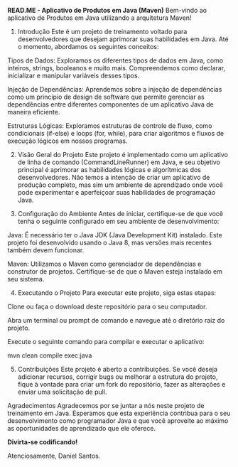 **READ.ME - Aplicativo de Produtos em Java (Maven)**
Bem-vindo ao aplicativo de Produtos em Java utilizando a arquitetura Maven!

1. Introdução
Este é um projeto de treinamento voltado para desenvolvedores que desejam aprimorar suas habilidades em Java. Até o momento, abordamos os seguintes conceitos:

Tipos de Dados: Exploramos os diferentes tipos de dados em Java, como inteiros, strings, booleanos e muito mais. Compreendemos como declarar, inicializar e manipular variáveis desses tipos.

Injeção de Dependências: Aprendemos sobre a injeção de dependências como um princípio de design de software que permite gerenciar as dependências entre diferentes componentes de um aplicativo Java de maneira eficiente.

Estruturas Lógicas: Exploramos estruturas de controle de fluxo, como condicionais (if-else) e loops (for, while), para criar algoritmos e fluxos de execução lógicos em nossos programas.

2. Visão Geral do Projeto
Este projeto é implementado como um aplicativo de linha de comando (CommandLineRunner) em Java, e seu objetivo principal é aprimorar as habilidades lógicas e algorítmicas dos desenvolvedores. Não temos a intenção de criar um aplicativo de produção completo, mas sim um ambiente de aprendizado onde você pode experimentar e aperfeiçoar suas habilidades de programação Java.

3. Configuração do Ambiente
Antes de iniciar, certifique-se de que você tenha o seguinte configurado em seu ambiente de desenvolvimento:

Java: É necessário ter o Java JDK (Java Development Kit) instalado. Este projeto foi desenvolvido usando o Java 8, mas versões mais recentes também devem funcionar.

Maven: Utilizamos o Maven como gerenciador de dependências e construtor de projetos. Certifique-se de que o Maven esteja instalado em seu sistema.

4. Executando o Projeto
Para executar este projeto, siga estas etapas:

Clone ou faça o download deste repositório para o seu computador.

Abra um terminal ou prompt de comando e navegue até o diretório raiz do projeto.

Execute o seguinte comando para compilar e executar o aplicativo:

mvn clean compile exec:java

5. Contribuições
Este projeto é aberto a contribuições. Se você deseja adicionar recursos, corrigir bugs ou melhorar a estrutura do projeto, fique à vontade para criar um fork do repositório, fazer as alterações e enviar uma solicitação de pull.

Agradecimentos
Agradecemos por se juntar a nós neste projeto de treinamento em Java. Esperamos que esta experiência contribua para o seu desenvolvimento como programador Java e que você aproveite ao máximo as oportunidades de aprendizado que ele oferece.

**Divirta-se codificando!**

Atenciosamente,
Daniel Santos.